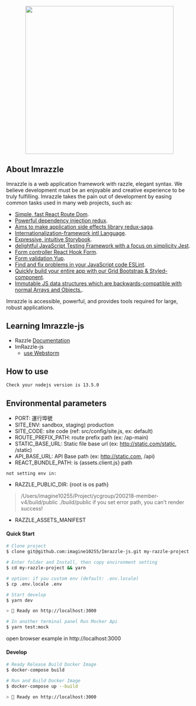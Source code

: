 <p align="center"><img src="https://user-images.githubusercontent.com/4060187/28923990-050a32d4-782e-11e7-9da7-574ce5a8b455.png" width="400"></p>

## About Imrazzle

Imrazzle is a web application framework with razzle, elegant syntax. We believe development must be an enjoyable and creative experience to be truly fulfilling. Imrazzle takes the pain out of development by easing common tasks used in many web projects, such as:

- [Simple, fast React Route Dom](https://reacttraining.com/react-router).
- [Powerful dependency injection redux](https://redux.js.org).
- [Aims to make application side effects library redux-saga](https://redux-saga.js.org).
- [Internationalization-framework intl Language](https://github.com/formatjs/react-intl).
- [Expressive, intuitive Storybook](https://storybook.js.org).
- [delightful JavaScript Testing Framework with a focus on simplicity Jest](https://jestjs.io).
- [Form controller React Hook Form](https://react-hook-form.com).
- [Form validation Yup](https://github.com/jquense/yup).
- [Find and fix problems in your JavaScript code ESLint](https://eslint.org).
- [Quickly build your entire app with our Grid Bootstrap & Styled-component](https://github.com/imagine10255/styled-bootstrap-grid/tree/master).
- [Immutable JS data structures which are backwards-compatible with normal Arrays and Objects.](https://github.com/rtfeldman/seamless-immutable).

Imrazzle is accessible, powerful, and provides tools required for large, robust applications.


## Learning Imrazzle-js

- Razzle [Documentation](https://github.com/jaredpalmer/razzle/blob/master/README.md)
- ImRazzle-js
  - [use Webstorm](https://github.com/imagine10255/imnext-js/blob/master/docs/use-webstorm.md)
  
## How to use

`Check your nodejs version is 13.5.0`


## Environmental parameters

- PORT: 運行埠號
- SITE_ENV: sandbox, staging) production
- SITE_CODE: site code (ref: src/config/site.js, ex: default)
- ROUTE_PREFIX_PATH: route prefix path (ex: /ap-main)
- STATIC_BASE_URL: Static file base url (ex: http://static.com/static, /static)
- API_BASE_URL: API Base path (ex: http://static.com, /api)
- REACT_BUNDLE_PATH: is {assets.client.js} path

`not setting env in:`
- RAZZLE_PUBLIC_DIR: {root is os path}
> /Users/imagine10255/Project/ycgroup/200218-member-v4/build/public
> ./build/public
> if you set error path, you can't render success!
- RAZZLE_ASSETS_MANIFEST



#### Quick Start

```zsh
# Clone project
$ clone git@github.com:imagine10255/Imrazzle-js.git my-razzle-project

# Enter folder and Install, then copy environment setting
$ cd my-razzle-project && yarn

# option: if you custom env (default: .env.locale)
$ cp .env.locale .env

# Start develop
$ yarn dev

> 🚀 Ready on http://localhost:3000

# In another terminal panel Run Mocker Api
$ yarn test:mock

```
open browser example in http://localhost:3000

#### Develop

```zsh
# Ready Release Build Docker Image
$ docker-compose build

# Run and Build Docker Image
$ docker-compose up --build

> 🚀 Ready on http://localhost:3000
```

